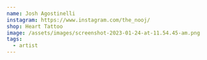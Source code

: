 ```yaml
---
name: Josh Agostinelli
instagram: https://www.instagram.com/the_nooj/
shop: Heart Tattoo
image: /assets/images/screenshot-2023-01-24-at-11.54.45-am.png
tags:
  - artist
---
```

